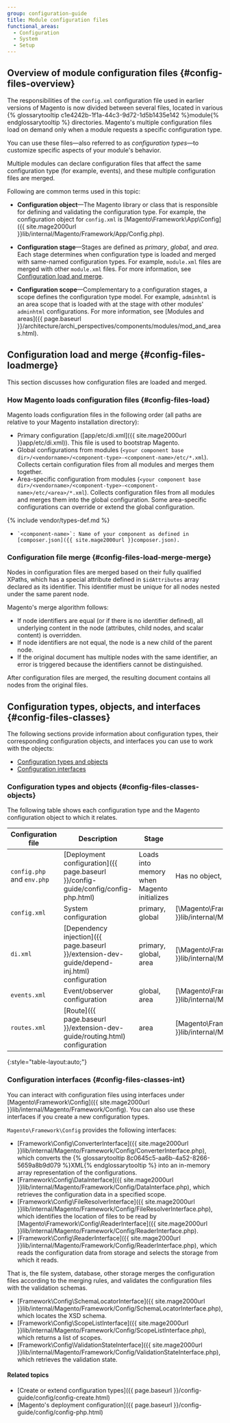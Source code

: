 ```yaml
---
group: configuration-guide
title: Module configuration files
functional_areas:
  - Configuration
  - System
  - Setup
---
```


## Overview of module configuration files {#config-files-overview}

The responsibilities of the `config.xml` configuration file used in earlier versions of Magento is now divided between several files, located in various {% glossarytooltip c1e4242b-1f1a-44c3-9d72-1d5b1435e142 %}module{% endglossarytooltip %} directories. Magento's multiple configuration files load on demand only when a module requests a specific configuration type.

You can use these files&mdash;also referred to as *configuration types*&mdash;to customize specific aspects of your module's behavior.

Multiple modules can declare configuration files that affect the same configuration type (for example, events), and these multiple configuration files are merged.

Following are common terms used in this topic:

-   **Configuration object**—The Magento library or class that is responsible for defining and validating the configuration type. For example, the configuration object for <code>config.xml</code> is [Magento\Framework\App\Config]({{ site.mage2000url }}lib/internal/Magento/Framework/App/Config.php).

-   **Configuration stage**—Stages are defined as *primary*, *global*, and *area*. Each stage determines when configuration type is loaded and merged with same-named configuration types. For example, `module.xml` files are merged with other `module.xml` files. For more information, see [Configuration load and merge](#config-files-loadmerge).

-   **Configuration scope**—Complementary to a configuration stages, a scope defines the configuration type model. For example, `adminhtml` is an area scope that is loaded with at the stage with other modules' `adminhtml` configurations. For more information, see [Modules and areas]({{ page.baseurl }}/architecture/archi_perspectives/components/modules/mod_and_areas.html).

## Configuration load and merge {#config-files-loadmerge}

This section discusses how configuration files are loaded and merged.

### How Magento loads configuration files {#config-files-load}
Magento loads configuration files in the following order (all paths are relative to your Magento installation directory):

* Primary configuration ([app/etc/di.xml]({{ site.mage2000url }}app/etc/di.xml)). This file is used to bootstrap Magento.
* Global configurations from modules (`<your component base dir>/<vendorname>/<component-type>-<component-name>/etc/*.xml`). Collects certain configuration files from all modules and merges them together.
* Area-specific configuration from modules (`<your component base dir>/<vendorname>/<component-type>-<component-name>/etc/<area>/*.xml`). Collects configuration files from all modules and merges them into the global configuration. Some area-specific configurations can override or extend the global configuration.

{% include vendor/types-def.md %}

*     `<component-name>`: Name of your component as defined in [composer.json]({{ site.mage2000url }}composer.json).

### Configuration file merge {#config-files-load-merge-merge}
Nodes in configuration files are merged based on their fully qualified XPaths, which has a special attribute defined in `$idAttributes` array declared as its identifier. This identifier must be unique for all nodes nested under the same parent node.

Magento's merge algorithm follows:

* If node identifiers are equal (or if there is no identifier defined), all underlying content in the node (attributes, child nodes, and scalar content) is overridden.
* If node identifiers are not equal, the node is a new child of the parent node.
* If the original document has multiple nodes with the same identifier, an error is triggered because the identifiers cannot be distinguished.

After configuration files are merged, the resulting document contains all nodes from the original files.

## Configuration types, objects, and interfaces {#config-files-classes}

The following sections provide information about configuration types, their corresponding configuration objects, and interfaces you can use to work with the objects:

* [Configuration types and objects](#config-files-classes-objects)
* [Configuration interfaces](#config-files-classes-int)

### Configuration types and objects {#config-files-classes-objects}

The following table shows each configuration type and the Magento configuration object to which it relates.

|Configuration file|Description|Stage|Configuration object|
|--- |--- |--- |--- |
|`config.php` and `env.php`|[Deployment configuration]({{ page.baseurl }}/config-guide/config/config-php.html)|Loads into memory when Magento initializes|Has no object, cannot be customized|
|`config.xml`|System configuration|primary, global|[\Magento\Framework\App\Config]({{ site.mage2000url }}lib/internal/Magento/Framework/App/Config.php)|
|`di.xml`|[Dependency injection]({{ page.baseurl }}/extension-dev-guide/depend-inj.html) configuration|primary, global, area|[\Magento\Framework\ObjectManager\Config]({{ site.mage2000url }}lib/internal/Magento/Framework/ObjectManager/Config/Config.php)|
|`events.xml`|Event/observer configuration|global, area|[\Magento\Framework\Event]({{ site.mage2000url }}lib/internal/Magento/Framework/Event.php)|
|`routes.xml`|[Route]({{ page.baseurl }}/extension-dev-guide/routing.html) configuration|area|[Magento\Framework\App\Route\Config]({{ site.mage2000url }}lib/internal/Magento/Framework/App/Route/Config.php)|
{:style="table-layout:auto;"}

### Configuration interfaces {#config-files-classes-int}

You can interact with configuration files using interfaces under [Magento\Framework\Config]({{ site.mage2000url }}lib/internal/Magento/Framework/Config). You can also use these interfaces if you create a new configuration types.

`Magento\Framework\Config` provides the following interfaces:

* [Framework\Config\ConverterInterface]({{ site.mage2000url }}lib/internal/Magento/Framework/Config/ConverterInterface.php), which converts the {% glossarytooltip 8c0645c5-aa6b-4a52-8266-5659a8b9d079 %}XML{% endglossarytooltip %} into an in-memory array representation of the configurations.
* [Framework\Config\DataInterface]({{ site.mage2000url }}lib/internal/Magento/Framework/Config/DataInterface.php), which retrieves the configuration data in a specified scope.
* [Framework\Config\FileResolverInterface]({{ site.mage2000url }}lib/internal/Magento/Framework/Config/FileResolverInterface.php), which identifies the location of files to be read by [Magento\Framework\Config\ReaderInterface]({{ site.mage2000url }}lib/internal/Magento/Framework/Config/ReaderInterface.php).
* [Framework\Config\ReaderInterface]({{ site.mage2000url }}lib/internal/Magento/Framework/Config/ReaderInterface.php), which reads the configuration data from storage and selects the storage from which it reads.

That is, the file system, database, other storage merges the configuration files according to the merging rules, and validates the configuration files with the validation schemas.

*  [Framework\Config\SchemaLocatorInterface]({{ site.mage2000url }}lib/internal/Magento/Framework/Config/SchemaLocatorInterface.php), which locates the XSD schema.
*  [Framework\Config\ScopeListInterface]({{ site.mage2000url }}lib/internal/Magento/Framework/Config/ScopeListInterface.php), which returns a list of scopes.
*  [Framework\Config\ValidationStateInterface]({{ site.mage2000url }}lib/internal/Magento/Framework/Config/ValidationStateInterface.php), which retrieves the validation state.

#### Related topics

 *  [Create or extend configuration types]({{ page.baseurl }}/config-guide/config/config-create.html)
 *  [Magento's deployment configuration]({{ page.baseurl }}/config-guide/config/config-php.html)
